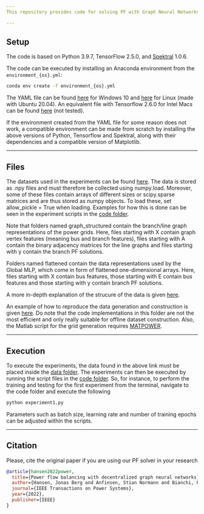 ```yaml
---
This repository provides code for solving PF with Graph Neural Networks. In particular, the code can be used to reproduce the experimental results presented in the paper [Power Flow Balancing with Decentralized Graph Neural Networks](https://arxiv.org/abs/2111.02169).

---
```

## Setup

The code is based on Python 3.9.7, TensorFlow 2.5.0, and [Spektral]() 1.0.6. 

The code can be executed by installing an Anaconda environment from the `environment_{os}.yml`:
```bash
conda env create -f environment_{os}.yml
``` 

The YAML file can be found [here](/environment_files/environment_win-64.yml) for Windows 10 and [here](/environment_files/environment_linux-64.yml) for Linux (made with Ubuntu 20.04). An equivalent file with Tensorflow 2.6.0 for Intel Macs can be found [here](/environment_files/environment_osx-64.yml) (not tested).

If the environment created from the YAML file for some reason does not work, a compatible environment can be made from scratch by installing the above versions of Python, Tensorflow and Spektral, along with their dependencies and a compatible version of Matplotlib.


---
## Files
The datasets used in the experiments can be found [here](https://mega.nz/folder/LShW3AJL#UuTVSz-VdDmncdOVXc4NNQ).
The data is stored as .npy files and must therefore be collected using numpy.load. Moreover, some of these files contain arrays of different sizes or scipy.sparse matrices and are thus stored as numpy objects. To load these, set allow_pickle = True when loading. Examples for how this is done can be seen in the experiment scripts in the [code folder](/code). 

Note that folders named graph_structured contain the branch/line graph representations of the power grids. Here, files starting with X contain graph vertex features (meaning bus and branch features), files starting with A contain the binary adjacency matrices for the line graphs and files starting with y contain the branch PF solutions.

Folders named flattened contain the data representations used by the Global MLP, which come in form of flattened one-dimensional arrays. Here, files starting with X contain bus features, those starting with E contain bus features and those starting with y contain branch PF solutions. 

A more in-depth explanation of the strucure of the data is given [here](/data/data_setup.md).

An example of how to reproduce the data generation and construction is given [here](/generate_data_example). Do note that the code implementations in this folder are not the most efficient and only really suitable for offline dataset construction. Also, the Matlab script for the grid generation requires [MATPOWER](https://matpower.org/). 

---
## Execution
To execute the experiments, the data found in the above link must be placed inside the [data folder](/data). The experiments can then be executed by running the script files in the [code folder](/code). So, for instance, to perform the training and testing for the first experiment from the terminal, navigate to the code folder and execute the following

```bash
python experiment1.py
```

Parameters such as batch size, learning rate and number of training epochs can be adjusted within the scripts.

---
## Citation

Please, cite the original paper if you are using our PF solver in your research

````bibtex   
@article{hansen2022power,
  title={Power flow balancing with decentralized graph neural networks},
  author={Hansen, Jonas Berg and Anfinsen, Stian Normann and Bianchi, Filippo Maria},
  journal={IEEE Transactions on Power Systems},
  year={2022},
  publisher={IEEE}
}
````

